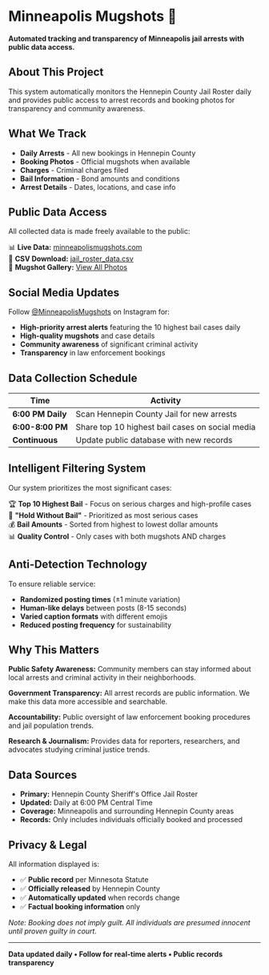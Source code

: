 # Minneapolis Mugshots 🚨

**Automated tracking and transparency of Minneapolis jail arrests with public data access.**

## About This Project

This system automatically monitors the Hennepin County Jail Roster daily and provides public access to arrest records and booking photos for transparency and community awareness.

## What We Track

- **Daily Arrests** - All new bookings in Hennepin County  
- **Booking Photos** - Official mugshots when available
- **Charges** - Criminal charges filed  
- **Bail Information** - Bond amounts and conditions
- **Arrest Details** - Dates, locations, and case info

## Public Data Access

All collected data is made freely available to the public:

📊 **Live Data:** [minneapolismugshots.com](https://ryanjhermes.github.io/minneapolismugshots/)  
📄 **CSV Download:** [jail_roster_data.csv](https://ryanjhermes.github.io/minneapolismugshots/jail_roster_data.csv)  
📸 **Mugshot Gallery:** [View All Photos](https://ryanjhermes.github.io/minneapolismugshots/mugshots/)  

## Social Media Updates

Follow [@MinneapolisMugshots](https://instagram.com/minneapolismugshots) on Instagram for:
- **High-priority arrest alerts** featuring the 10 highest bail cases daily
- **High-quality mugshots** and case details  
- **Community awareness** of significant criminal activity
- **Transparency** in law enforcement bookings

## Data Collection Schedule

| Time | Activity |
|------|----------|
| **6:00 PM Daily** | Scan Hennepin County Jail for new arrests |
| **6:00-8:00 PM** | Share top 10 highest bail cases on social media |
| **Continuous** | Update public database with new records |

## Intelligent Filtering System

Our system prioritizes the most significant cases:

🏆 **Top 10 Highest Bail** - Focus on serious charges and high-profile cases  
🚫 **"Hold Without Bail"** - Prioritized as most serious cases  
💰 **Bail Amounts** - Sorted from highest to lowest dollar amounts  
📊 **Quality Control** - Only cases with both mugshots AND charges  

## Anti-Detection Technology

To ensure reliable service:
- **Randomized posting times** (±1 minute variation)
- **Human-like delays** between posts (8-15 seconds)
- **Varied caption formats** with different emojis
- **Reduced posting frequency** for sustainability

## Why This Matters

**Public Safety Awareness:** Community members can stay informed about local arrests and criminal activity in their neighborhoods.

**Government Transparency:** All arrest records are public information. We make this data more accessible and searchable.

**Accountability:** Public oversight of law enforcement booking procedures and jail population trends.

**Research & Journalism:** Provides data for reporters, researchers, and advocates studying criminal justice trends.

## Data Sources

- **Primary:** Hennepin County Sheriff's Office Jail Roster
- **Updated:** Daily at 6:00 PM Central Time  
- **Coverage:** Minneapolis and surrounding Hennepin County areas
- **Records:** Only includes individuals officially booked and processed

## Privacy & Legal

All information displayed is:
- ✅ **Public record** per Minnesota Statute
- ✅ **Officially released** by Hennepin County  
- ✅ **Automatically updated** when records change
- ✅ **Factual booking information** only

*Note: Booking does not imply guilt. All individuals are presumed innocent until proven guilty in court.*

---

**Data updated daily • Follow for real-time alerts • Public records transparency**